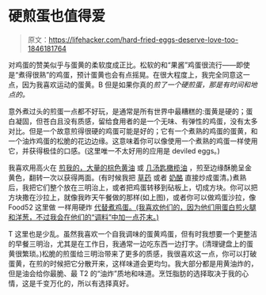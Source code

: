 # 硬煎蛋也值得爱

> 原文：<https://lifehacker.com/hard-fried-eggs-deserve-love-too-1846181764>

对鸡蛋的赞美似乎与蛋黄的柔软度成正比。松软的和“果酱”鸡蛋很流行——即使是“煮得很熟”的鸡蛋，预计蛋黄也会有点摇晃。在很大程度上，我完全同意这一点，因为我喜欢运动的蛋黄。B 但是如果你真的*煎了一个硬煎蛋，那是有时间和地点的。*



意外煮过头的煎蛋一点都不好玩，是通常是所有世界中最糟糕的:蛋黄是硬的；蛋白凝固，但苍白且没有质感，留给食用者的是一个无味、有弹性的鸡蛋，没有太多对比。但是一个故意煎得很硬的鸡蛋可能是好的；它有一个煮熟的鸡蛋的蛋黄，和一个油炸鸡蛋的松脆的花边边缘。这意味着你可以像使用一个煮熟的鸡蛋一样使用它，并获得极佳的口感。(这里唯一不太好用的应用是 deviled eggs。)

我喜欢用高火在 [煎我的，大量的棕色黄油](https://lifehacker.com/fry-your-eggs-in-too-much-butter-1845206587) 或 [几汤匙橄榄油](https://lifehacker.com/j-kenji-lopez-alts-method-for-making-a-perfectly-crisp-1781123266) ，煎至边缘酥脆呈金黄色，翻转一次以获得两面。(有时候我把 [草药](https://skillet.lifehacker.com/fry-herbs-and-seasonings-directly-in-the-white-of-your-1829005431) 或者 [奶酪](https://skillet.lifehacker.com/behold-the-cheesy-crispy-glory-of-the-frico-fried-egg-1829470751) 直接炒成蛋清。)煮熟后，我把它们整个放在三明治上，或者把鸡蛋转移到砧板上，切成方块。你可以把方块撒在沙拉上，就像我昨天午餐做的那样(如上图)，或者你可以做鸡蛋沙拉，像 Food52 这里做 一样用硬炸 [代替煮鸡蛋。(我喜欢他们的，因为他们用蛋白煎火腿和洋葱，不过我会在他们的“调料”中加一点芥末。)](https://food52.com/recipes/84893-fried-egg-salad-recipe-from-ideas-in-food)

T 这里也是少乱。虽然我喜欢一个自我调味的蛋黄鸡蛋，但有时我想要一个更整洁的早餐三明治，尤其是在工作日，我通常一边吃东西一边打字。(清理键盘上的蛋黄很繁琐。)松脆的煎蛋给三明治带来了更多的质感，我很喜欢这一点，你可以打破蛋黄，在煎的时候把它分散开来，这样味道会更均匀。我大部分都是用黄油炸的，但是油会给你最脆、最 T2 的“油炸”质地和味道。烹饪脂肪的选择取决于我的心情，这是千变万化的，所以有选择真好。